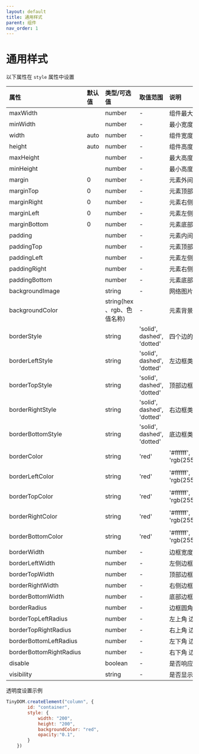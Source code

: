 ```yaml
---
layout: default
title: 通用样式
parent: 组件
nav_order: 1
---
```


# 通用样式

以下属性在 `style` 属性中设置

| 属性 | 默认值 | 类型/可选值 | 取值范围 | 说明| 最低版本支持   |是否支持 |
|:----|:-------|:------|:-----|:---------------|:---------|---------|
| maxWidth |  | number | - | 组件最大宽度| v0.3.0 |✅|
| minWidth |  | number | - | 最小宽度 | v0.3.0 |✅|
| width | auto | number | - | 组件宽度 | v0.3.0 |✅|
| height | auto | number | - | 组件高度 | v0.3.0 |✅|
| maxHeight |  | number | - | 最大高度| v0.3.0 |✅|
| minHeight |  | number | - | 最小高度| v0.3.0 |✅|
| margin | 0 | number | - | 元素外间距| v0.3.0 |✅|
| marginTop | 0 | number | - | 元素顶部外间距| v0.3.0 |✅|
| marginRight | 0 | number | - | 元素右侧外间距| v0.3.0 |✅|
| marginLeft | 0 | number | - | 元素左侧外间距| v0.3.0 |✅|
| marginBottom | 0 | number | - | 元素底部外间距| v0.3.0 |✅|
| padding |  | number | - | 元素内间距 | v0.3.0 |✅|
| paddingTop |  | number | - | 元素顶部内间距| v0.3.0 |✅|
| paddingLeft |  | number | - | 元素左侧内间距| v0.3.0 |✅|
| paddingRight |  | number | - | 元素右侧内间距| v0.3.0 |✅|
| paddingBottom |  | number | - |元素底部内间距| v0.3.0 |✅|
| backgroundImage |  | string | - | 网络图片 | v0.3.0 |✅|
| backgroundColor |  | string(hex 、rgb、色值名称) | - | 元素背景颜色| v0.3.0 |✅|
| borderStyle |  | string | 'solid', dashed', 'dotted'| 四个边的边框类型| v0.3.0 |✅|
| borderLeftStyle |  | string | 'solid', dashed', 'dotted' | 左边框类型| v0.3.0 |✅|
| borderTopStyle |  | string | 'solid', dashed', 'dotted' | 顶部边框类型| v0.3.0 |✅|
| borderRightStyle |  | string | 'solid', dashed', 'dotted' | 右边框类型| v0.3.0 |✅|
| borderBottomStyle |  | string | 'solid', dashed', 'dotted' | 底边框类型| v0.3.0 |✅|
| borderColor |  | string | 'red'|'#ffffff', 'rgb(255,255,255)'| 边框颜色| v0.3.0 |✅|
| borderLeftColor |  | string | 'red'|'#ffffff', 'rgb(255,255,255)' | 左边框颜色| v0.3.0 |✅|
| borderTopColor |  | string | 'red'|'#ffffff', 'rgb(255,255,255)' | 顶部边框颜色| v0.3.0 |✅|
| borderRightColor |  | string | 'red'|'#ffffff', 'rgb(255,255,255)' | 右侧边框颜色| v0.3.0 |✅|
| borderBottomColor |  | string | 'red'|'#ffffff', 'rgb(255,255,255)' | 底部边框颜色| v0.3.0 |✅|
| borderWidth |  | number | - | 边框宽度| v0.3.0 |✅|
| borderLeftWidth |  | number | - | 左侧边框宽度| v0.3.0 |✅|
| borderTopWidth |  | number | - | 顶部边框宽度| v0.3.0 |✅|
| borderRightWidth |  | number | - | 右侧边框宽度| v0.3.0 |✅|
| borderBottomWidth |  | number | - | 底部边框宽度| v0.3.0 |✅|
| borderRadius |  | number | - | 边框圆角角度| v0.3.0 |✅|
| borderTopLeftRadius |  | number | - | 左上角 边框圆角角度| v0.3.0 |✅|
| borderTopRightRadius |  | number | - | 右上角 边框圆角角度| v0.3.0 |✅|
| borderBottomLeftRadius |  | number | - | 左下角 边框圆角角度| v0.3.0 |✅|
| borderBottomRightRadius |  | number | - | 右下角 边框圆角角度| v0.3.0 |✅|
| disable |  | boolean | - | 是否响应交互| v0.3.0 |✅|
| visibility |  | string | - | 是否显示| v0.3.0 |✅|


透明度设置示例
```javascript
TinyDOM.createElement("column", {
        id: "container",
        style: {
            width: "200",
            height: "200",
            backgroundColor: "red",
            opacity:"0.1",
        }
    })
```
